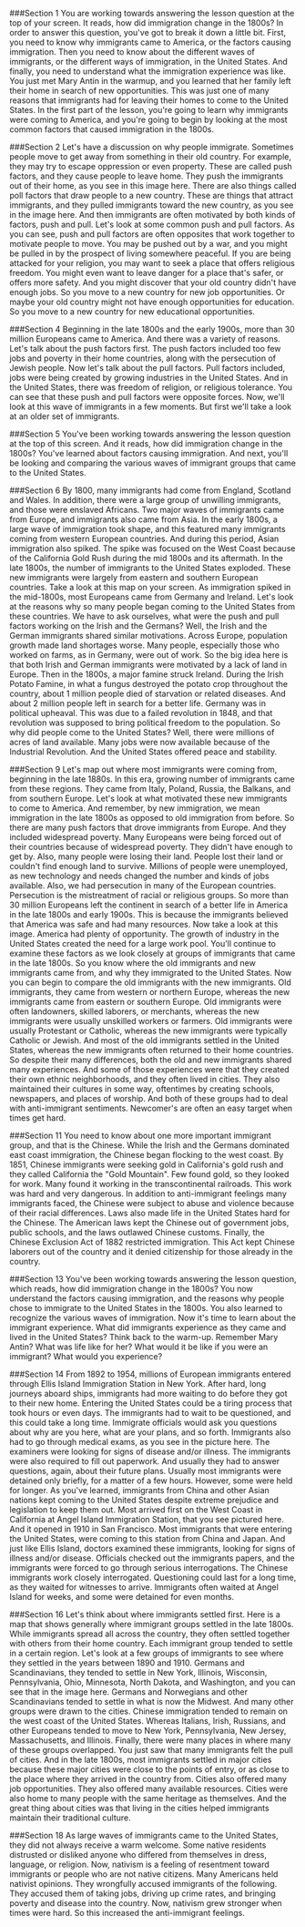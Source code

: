 ###Section 1
You are working towards answering the lesson question at the top of your screen. It reads, how did immigration change in the 1800s? In order to answer this question, you've got to break it down a little bit. First, you need to know why immigrants came to America, or the factors causing immigration. Then you need to know about the different waves of immigrants, or the different ways of immigration, in the United States. And finally, you need to understand what the immigration experience was like. You just met Mary Antin in the warmup, and you learned that her family left their home in search of new opportunities. This was just one of many reasons that immigrants had for leaving their homes to come to the United States. In the first part of the lesson, you're going to learn why immigrants were coming to America, and you're going to begin by looking at the most common factors that caused immigration in the 1800s.

###Section 2
Let's have a discussion on why people immigrate. Sometimes people move to get away from something in their old country. For example, they may try to escape oppression or even property. These are called push factors, and they cause people to leave home. They push the immigrants out of their home, as you see in this image here. There are also things called poll factors that draw people to a new country. These are things that attract immigrants, and they pulled immigrants toward the new country, as you see in the image here. And then immigrants are often motivated by both kinds of factors, push and pull. Let's look at some common push and pull factors. As you can see, push and pull factors are often opposites that work together to motivate people to move. You may be pushed out by a war, and you might be pulled in by the prospect of living somewhere peaceful. If you are being attacked for your religion, you may want to seek a place that offers religious freedom. You might even want to leave danger for a place that's safer, or offers more safety. And you might discover that your old country didn't have enough jobs. So you move to a new country for new job opportunities. Or maybe your old country might not have enough opportunities for education. So you move to a new country for new educational opportunities.

###Section 4
Beginning in the late 1800s and the early 1900s, more than 30 million Europeans came to America. And there was a variety of reasons. Let's talk about the push factors first. The push factors included too few jobs and poverty in their home countries, along with the persecution of Jewish people. Now let's talk about the pull factors. Pull factors included, jobs were being created by growing industries in the United States. And in the United States, there was freedom of religion, or religious tolerance. You can see that these push and pull factors were opposite forces. Now, we'll look at this wave of immigrants in a few moments. But first we'll take a look at an older set of immigrants.

###Section 5
You've been working towards answering the lesson question at the top of this screen. And it reads, how did immigration change in the 1800s? You've learned about factors causing immigration. And next, you'll be looking and comparing the various waves of immigrant groups that came to the United States.

###Section 6
By 1800, many immigrants had come from England, Scotland and Wales. In addition, there were a large group of unwilling immigrants, and those were enslaved Africans. Two major waves of immigrants came from Europe, and immigrants also came from Asia. In the early 1800s, a large wave of immigration took shape, and this featured many immigrants coming from western European countries. And during this period, Asian immigration also spiked. The spike was focused on the West Coast because of the California Gold Rush during the mid 1800s and its aftermath. In the late 1800s, the number of immigrants to the United States exploded. These new immigrants were largely from eastern and southern European countries. Take a look at this map on your screen. As immigration spiked in the mid-1800s, most Europeans came from Germany and Ireland. Let's look at the reasons why so many people began coming to the United States from these countries. We have to ask ourselves, what were the push and pull factors working on the Irish and the Germans? Well, the Irish and the German immigrants shared similar motivations. Across Europe, population growth made land shortages worse. Many people, especially those who worked on farms, as in Germany, were out of work. So the big idea here is that both Irish and German immigrants were motivated by a lack of land in Europe. Then in the 1800s, a major famine struck Ireland. During the Irish Potato Famine, in what a fungus destroyed the potato crop throughout the country, about 1 million people died of starvation or related diseases. And about 2 million people left in search for a better life. Germany was in political upheaval. This was due to a failed revolution in 1848, and that revolution was supposed to bring political freedom to the population. So why did people come to the United States? Well, there were millions of acres of land available. Many jobs were now available because of the Industrial Revolution. And the United States offered peace and stability.

###Section 9
Let's map out where most immigrants were coming from, beginning in the late 1880s. In this era, growing number of immigrants came from these regions. They came from Italy, Poland, Russia, the Balkans, and from southern Europe. Let's look at what motivated these new immigrants to come to America. And remember, by new immigration, we mean immigration in the late 1800s as opposed to old immigration from before. So there are many push factors that drove immigrants from Europe. And they included widespread poverty. Many Europeans were being forced out of their countries because of widespread poverty. They didn't have enough to get by. Also, many people were losing their land. People lost their land or couldn't find enough land to survive. Millions of people were unemployed, as new technology and needs changed the number and kinds of jobs available. Also, we had persecution in many of the European countries. Persecution is the mistreatment of racial or religious groups. So more than 30 million Europeans left the continent in search of a better life in America in the late 1800s and early 1900s. This is because the immigrants believed that America was safe and had many resources. Now take a look at this image. America had plenty of opportunity. The growth of industry in the United States created the need for a large work pool. You'll continue to examine these factors as we look closely at groups of immigrants that came in the late 1800s. So you know where the old immigrants and new immigrants came from, and why they immigrated to the United States. Now you can begin to compare the old immigrants with the new immigrants. Old immigrants, they came from western or northern Europe, whereas the new immigrants came from eastern or southern Europe. Old immigrants were often landowners, skilled laborers, or merchants, whereas the new immigrants were usually unskilled workers or farmers. Old immigrants were usually Protestant or Catholic, whereas the new immigrants were typically Catholic or Jewish. And most of the old immigrants settled in the United States, whereas the new immigrants often returned to their home countries. So despite their many differences, both the old and new immigrants shared many experiences. And some of those experiences were that they created their own ethnic neighborhoods, and they often lived in cities. They also maintained their cultures in some way, oftentimes by creating schools, newspapers, and places of worship. And both of these groups had to deal with anti-immigrant sentiments. Newcomer's are often an easy target when times get hard.

###Section 11
You need to know about one more important immigrant group, and that is the Chinese. While the Irish and the Germans dominated east coast immigration, the Chinese began flocking to the west coast. By 1851, Chinese immigrants were seeking gold in California's gold rush and they called California the "Gold Mountain". Few found gold, so they looked for work. Many found it working in the transcontinental railroads. This work was hard and very dangerous. In addition to anti-immigrant feelings many immigrants faced, the Chinese were subject to abuse and violence because of their racial differences. Laws also made life in the United States hard for the Chinese. The American laws kept the Chinese out of government jobs, public schools, and the laws outlawed Chinese customs. Finally, the Chinese Exclusion Act of 1882 restricted immigration. This Act kept Chinese laborers out of the country and it denied citizenship for those already in the country.

###Section 13
You've been working towards answering the lesson question, which reads, how did immigration change in the 1800s? You now understand the factors causing immigration, and the reasons why people chose to immigrate to the United States in the 1800s. You also learned to recognize the various waves of immigration. Now it's time to learn about the immigrant experience. What did immigrants experience as they came and lived in the United States? Think back to the warm-up. Remember Mary Antin? What was life like for her? What would it be like if you were an immigrant? What would you experience?

###Section 14
From 1892 to 1954, millions of European immigrants entered through Ellis Island Immigration Station in New York. After hard, long journeys aboard ships, immigrants had more waiting to do before they got to their new home. Entering the United States could be a tiring process that took hours or even days. The immigrants had to wait to be questioned, and this could take a long time. Immigrate officials would ask you questions about why are you here, what are your plans, and so forth. Immigrants also had to go through medical exams, as you see in the picture here. The examiners were looking for signs of disease and/or illness. The immigrants were also required to fill out paperwork. And usually they had to answer questions, again, about their future plans. Usually most immigrants were detained only briefly, for a matter of a few hours. However, some were held for longer. As you've learned, immigrants from China and other Asian nations kept coming to the United States despite extreme prejudice and legislation to keep them out. Most arrived first on the West Coast in California at Angel Island Immigration Station, that you see pictured here. And it opened in 1910 in San Francisco. Most immigrants that were entering the United States, were coming to this station from China and Japan. And just like Ellis Island, doctors examined these immigrants, looking for signs of illness and/or disease. Officials checked out the immigrants papers, and the immigrants were forced to go through serious interrogations. The Chinese immigrants work closely interrogated. Questioning could last for a long time, as they waited for witnesses to arrive. Immigrants often waited at Angel Island for weeks, and some were detained for even months.

###Section 16
Let's think about where immigrants settled first. Here is a map that shows generally where immigrant groups settled in the late 1800s. While immigrants spread all across the country, they often settled together with others from their home country. Each immigrant group tended to settle in a certain region. Let's look at a few groups of immigrants to see where they settled in the years between 1890 and 1910. Germans and Scandinavians, they tended to settle in New York, Illinois, Wisconsin, Pennsylvania, Ohio, Minnesota, North Dakota, and Washington, and you can see that in the image here. Germans and Norwegians and other Scandinavians tended to settle in what is now the Midwest. And many other groups were drawn to the cities. Chinese immigration tended to remain on the west coast of the United States. Whereas Italians, Irish, Russians, and other Europeans tended to move to New York, Pennsylvania, New Jersey, Massachusetts, and Illinois. Finally, there were many places in where many of these groups overlapped. You just saw that many immigrants felt the pull of cities. And in the late 1800s, most immigrants settled in major cities because these major cities were close to the points of entry, or as close to the place where they arrived in the country from. Cities also offered many job opportunities. They also offered many available resources. Cities were also home to many people with the same heritage as themselves. And the great thing about cities was that living in the cities helped immigrants maintain their traditional culture.

###Section 18
As large waves of immigrants came to the United States, they did not always receive a warm welcome. Some native residents distrusted or disliked anyone who differed from themselves in dress, language, or religion. Now, nativism is a feeling of resentment toward immigrants or people who are not native citizens. Many Americans held nativist opinions. They wrongfully accused immigrants of the following. They accused them of taking jobs, driving up crime rates, and bringing poverty and disease into the country. Now, nativism grew stronger when times were hard. So this increased the anti-immigrant feelings.

